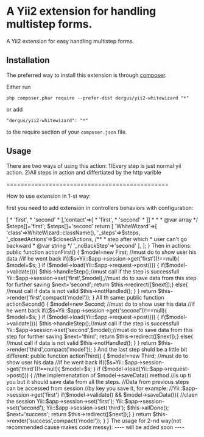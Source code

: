 A Yii2 extension for handling multistep forms.
==============================================
A Yii2 extension for easy handling multistep forms.

Installation
------------

The preferred way to install this extension is through [composer](http://getcomposer.org/download/).

Either run

```
php composer.phar require --prefer-dist dergus/yii2-whitewizard "*"
```

or add

```
"dergus/yii2-whitewizard": "*"
```

to the require section of your `composer.json` file.


Usage
-----

There are two ways of using this action:
1)Every step is just normal yii action.
2)All steps in action and differtiated by the http varible

==============================================

How to use extension in 1-st way:

first you need to add extension in 
controllers behaviors with configuration:
<?php
namespace app\controllers;

use Yii;
use app\models\First;
use app\models\Second;
use app\models\Third;
use dergus\whitewizard\WhiteWizard;

class SiteController extends \yii\web\Controller
{
    public function behaviors()
    {
	    /**
	     * controller actions which
	     * are available only in
	     * step chain
	     * @var array
	     */
        $closedActions=['confirmation'];
            /**
     * array of steps in order
     * in which the wizard
     * will process them
     * can be in two formats:
     * 1-st, when steps are
     * action ids:
     * ['first','second','third'].
     * 2-nd, when all the steps in on action
     * and they're distinguished by query
     * param, it shuold associative
     * array where the keys are action ids
     * and the values are arrays with
     * step names:
     * ['index'=>[
     *     'first',
     *     'second'
     * ],'contact'=>[
     *    'first',
     *    'second' 
     * ]]
     * 
     * 
     * @var array
     */
        $steps[]='first';
        $steps[]='second'

        return [

            'WhiteWizard'=>[
                'class'=>WhiteWizard::className(),
                '_steps'=>$steps,
                '_closedActions'=>$closedActions,
                /**
			     * step after which
			     * user can't go backward
			     * @var string
			     */
                '_noBackStep'=>'second'

            ],

        ];
    }

    Then in actions:

    public function actionFirst()
    {

		
        $model=new First;

        //must do to show user his data
        //if he went back

        if(($s=Yii::$app->session->get('first'))!==null){
            $model=$s;
        }
        if ($model->load(Yii::$app->request->post())) {
            if($model->validate()){
                $this->handleStep();//must call if the step is successfull
                Yii::$app->session->set('first',$model);//must do to save data from this step for further saving
                $next='second';
                return $this->redirect([$next]);}
            else{
            	//must call if data is not valid
                $this->notHandled();
            }
        } 

		return $this->render('first',compact('model'));
    }

All th same:

    public function actionSecond()
    {

		
        $model=new Second;

        //must do to show user his data
        //if he went back

        if(($s=Yii::$app->session->get('second'))!==null){
            $model=$s;
        }
        if ($model->load(Yii::$app->request->post())) {
            if($model->validate()){
                $this->handleStep();//must call if the step is successfull
                Yii::$app->session->set('second',$model);//must do to save data from this step for further saving
                $next='third';
                return $this->redirect([$next]);}
            else{
            	//must call if data is not valid
                $this->notHandled();
            }
        } 

		return $this->render('third',compact('model'));
    }

And the last step shuld be a little bit different:

    public function actionThird()
    {

		
        $model=new Third;

        //must do to show user his data
        //if he went back

        if(($s=Yii::$app->session->get('third'))!==null){
            $model=$s;
        }
        if ($model->load(Yii::$app->request->post())) {

        	//the implemenatation of $model->saveData() method
        	//is up ti you but it should save data from all the steps.
        	//Data from previous steps can be accessed from session
			//by key you save it, for example:
			//Yii::$app->session->get('first')

            if($model->validate() && $model->saveData()){
                
                //claen the session

                Yii::$app->session->set('first');
                Yii::$app->session->set('second');
				Yii::$app->session->set('third');
				$this->allDone();
                $next='success';
                return $this->redirect([$next]);}

        } 

		return $this->render('success',compact('model'));
    }

}

The usage for 2-nd way(not recommended cause makes code messy):

---- will be added soon ----

